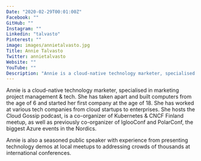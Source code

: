 ```yaml
---
Date: "2020-02-29T00:01:00Z"
Facebook: ""
GitHub: ""
Instagram: ""
Linkedin: "talvasto"
Pinterest: ""
image: images/annietalvasto.jpg
Title: Annie Talvasto
Twitter: annietalvasto
Website: ""
YouTube: ""
Description: "Annie is a cloud-native technology marketer, specialised in marketing project management & tech."
---
```

Annie is a cloud-native technology marketer, specialised in marketing project management & tech. She has taken apart and built computers from the age of 6 and started her first company at the age of 18. She has worked at various tech companies from cloud startups to enterprises. She hosts the Cloud Gossip podcast, is a co-organizer of Kubernetes & CNCF Finland meetup, as well as previously co-organizer of IglooConf and PolarConf, the biggest Azure events in the Nordics.

Annie is also a seasoned public speaker with experience from presenting technology demos at local meetups to addressing crowds of thousands at international conferences.